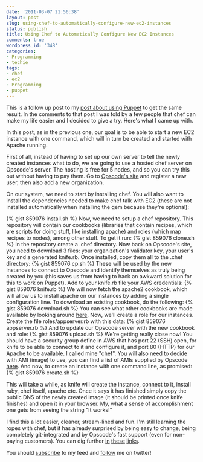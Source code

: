 ```yaml
---
date: '2011-03-07 21:56:38'
layout: post
slug: using-chef-to-automatically-configure-new-ec2-instances
status: publish
title: Using Chef to Automatically Configure New EC2 Instances
comments: true
wordpress_id: '348'
categories:
- Programming
- techie
tags:
- chef
- ec2
- Programming
- puppet
---
```


This is a follow up post to my [post about using Puppet](/2010/12/19/using-puppet-to-automatically-configure-new-ec2-instances/) to get the same result. In the comments to that post I was told by a few people that chef can make my life easier and I decided to give a try. Here's what I came up with.

In this post, as in the previous one, our goal is to be able to start a new EC2 instance with one command, which will in turn be created and started with Apache running.

First of all, instead of having to set up our own server to tell the newly created instances what to do, we are going to use a hosted chef server on Opscode's server. The hosting is free for 5 nodes, and so you can try this out without having to pay them. Go to [Opscode's site](http://opscode.com) and register a new user, then also add a new organization.

On our system, we need to start by installing chef. You will also want to install the dependencies needed to make chef talk with EC2 (these are not installed automatically when installing the gem because they're optional):

{% gist 859076 install.sh %}
Now, we need to setup a chef repository. This repository will contain our cookbooks (libraries that contain recipes, which are scripts for doing stuff, like installing apache) and roles (which map recipes to nodes), among other stuff. To get it run:
{% gist 859076 clone.sh %}
In the repository create a .chef directory. Now back on Opscode's site, you need to download 3 files: your organization's validator key, your user's key and a generated knife.rb. Once installed, copy them all to the .chef directory:
{% gist 859076 cp.sh %}
These will be used by the new instances to connect to Opscode and identify themselves as truly being created by you (this saves us from having to hack an awkward solution for this to work on Puppet).  Add to your knife.rb file your AWS credentials:
{% gist 859076 knife.rb %}
We will now fetch the apache2 cookbook, which will allow us to install apache on our instances by adding a single configuration line. To download an existing cookbook, do the following:
{% gist 859076 download.sh %}
You can see what other cookbooks are made available by looking around [here](http://github.com/opscode/cookbooks). Now, we'll create a role for our instances. Create the file roles/appserver.rb with this data:
{% gist 859076 appserver.rb %}
And to update our Opscode server with the new cookbook and role:
{% gist 859076 upload.sh %}
We're getting really close now! You should have a security group define in AWS that has port 22 (SSH) open, for knife to be able to connect to it and configure it, and port 80 (HTTP) for our Apache to be available. I called mine "chef". You will also need to decide with AMI (image) to use, you can find a list of AMIs supplied by Opscode [here](http://wiki.opscode.com/display/chef/Amazon+EC2+AMIs+with+Chef).  And now, to create an instance with one command line, as promised:
{% gist 859076 create.sh %}

This will take a while, as knife will create the instance, connect to it, install ruby, chef itself, apache etc. Once it says it has finished simply copy the public DNS of the newly created image (it should be printed once knife finishes) and open it in your browser. My, what a sense of accomplishment one gets from seeing the string "It works!"

I find this a lot easier, cleaner, stream-lined and fun. I'm still learning the ropes with chef, but it has already surprised by being easy to change, being completely git-integrated and by Opscode's fast support (even for non-paying customers). You can dig further [in](http://wiki.opscode.com/display/chef/Quick+Start) [these](http://wiki.opscode.com/display/chef/Launch+Cloud+Instances+with+Knife) [links](http://help.opscode.com/kb/start/how-to-get-started).

You should [subscribe](http://feeds.feedburner.com/TheCodeDump) to my feed and [follow](http://twitter.com/avivby) me on twitter!
